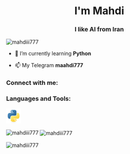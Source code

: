 <h1 align="center">I'm Mahdi</h1>
<h3 align="center">I like AI from Iran</h3>

<p align="left"> <img src="https://komarev.com/ghpvc/?username=mahdiii777&label=Profile%20views&color=0e75b6&style=flat" alt="mahdiii777" /> </p>

- 🌱 I’m currently learning **Python**

- 📫 My Telegram **maahdi777**

<h3 align="left">Connect with me:</h3>
<p align="left">
</p>

<h3 align="left">Languages and Tools:</h3>
<p align="left"> <a href="https://www.python.org" target="_blank" rel="noreferrer"> <img src="https://raw.githubusercontent.com/devicons/devicon/master/icons/python/python-original.svg" alt="python" width="40" height="40"/> </a> </p>

<p><img align="left" src="https://github-readme-stats.vercel.app/api/top-langs?username=mahdiii777&show_icons=true&locale=en&layout=compact" alt="mahdiii777" /></p>

<p>&nbsp;<img align="center" src="https://github-readme-stats.vercel.app/api?username=mahdiii777&show_icons=true&locale=en" alt="mahdiii777" /></p>

<p><img align="center" src="https://github-readme-streak-stats.herokuapp.com/?user=mahdiii777&" alt="mahdiii777" /></p>
